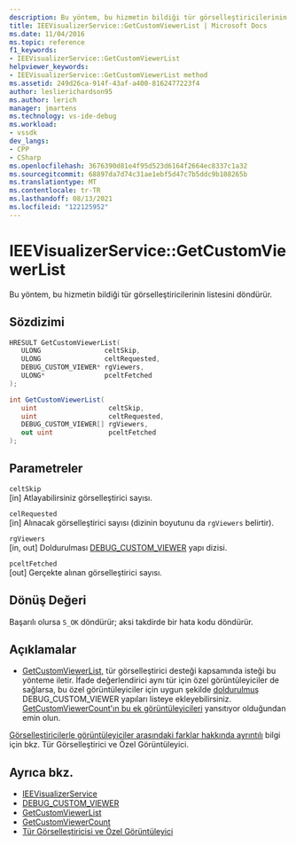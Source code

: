 ```yaml
---
description: Bu yöntem, bu hizmetin bildiği tür görselleştiricilerinin listesini döndürür.
title: IEEVisualizerService::GetCustomViewerList | Microsoft Docs
ms.date: 11/04/2016
ms.topic: reference
f1_keywords:
- IEEVisualizerService::GetCustomViewerList
helpviewer_keywords:
- IEEVisualizerService::GetCustomViewerList method
ms.assetid: 249d26ca-914f-43af-a400-8162477223f4
author: leslierichardson95
ms.author: lerich
manager: jmartens
ms.technology: vs-ide-debug
ms.workload:
- vssdk
dev_langs:
- CPP
- CSharp
ms.openlocfilehash: 3676390d81e4f95d523d6164f2664ec8337c1a32
ms.sourcegitcommit: 68897da7d74c31ae1ebf5d47c7b5ddc9b108265b
ms.translationtype: MT
ms.contentlocale: tr-TR
ms.lasthandoff: 08/13/2021
ms.locfileid: "122125952"
---
```

# <a name="ieevisualizerservicegetcustomviewerlist"></a>IEEVisualizerService::GetCustomViewerList
Bu yöntem, bu hizmetin bildiği tür görselleştiricilerinin listesini döndürür.

## <a name="syntax"></a>Sözdizimi

```cpp
HRESULT GetCustomViewerList(
   ULONG                celtSkip,
   ULONG                celtRequested,
   DEBUG_CUSTOM_VIEWER* rgViewers,
   ULONG*               pceltFetched
);
```

```csharp
int GetCustomViewerList(
   uint                  celtSkip,
   uint                  celtRequested,
   DEBUG_CUSTOM_VIEWER[] rgViewers,
   out uint              pceltFetched
);
```

## <a name="parameters"></a>Parametreler
`celtSkip`\
[in] Atlayabilirsiniz görselleştirici sayısı.

`celRequested`\
[in] Alınacak görselleştirici sayısı (dizinin boyutunu da `rgViewers` belirtir).

`rgViewers`\
[in, out] Doldurulması [DEBUG_CUSTOM_VIEWER](../../../extensibility/debugger/reference/debug-custom-viewer.md) yapı dizisi.

`pceltFetched`\
[out] Gerçekte alınan görselleştirici sayısı.

## <a name="return-value"></a>Dönüş Değeri
 Başarılı olursa `S_OK` döndürür; aksi takdirde bir hata kodu döndürür.

## <a name="remarks"></a>Açıklamalar
- [GetCustomViewerList,](../../../extensibility/debugger/reference/idebugproperty3-getcustomviewerlist.md) tür görselleştirici desteği kapsamında isteği bu yönteme iletir. İfade değerlendirici aynı tür için özel görüntüleyiciler de sağlarsa, bu özel görüntüleyiciler için uygun şekilde [doldurulmuş](../../../extensibility/debugger/reference/debug-custom-viewer.md) DEBUG_CUSTOM_VIEWER yapıları listeye ekleyebilirsiniz. [GetCustomViewerCount'ın bu ek görüntüleyicileri](../../../extensibility/debugger/reference/idebugproperty3-getcustomviewercount.md) yansıtıyor olduğundan emin olun.

 [Görselleştiricilerle görüntüleyiciler arasındaki farklar hakkında ayrıntılı](../../../extensibility/debugger/type-visualizer-and-custom-viewer.md) bilgi için bkz. Tür Görselleştirici ve Özel Görüntüleyici.

## <a name="see-also"></a>Ayrıca bkz.
- [IEEVisualizerService](../../../extensibility/debugger/reference/ieevisualizerservice.md)
- [DEBUG_CUSTOM_VIEWER](../../../extensibility/debugger/reference/debug-custom-viewer.md)
- [GetCustomViewerList](../../../extensibility/debugger/reference/idebugproperty3-getcustomviewerlist.md)
- [GetCustomViewerCount](../../../extensibility/debugger/reference/idebugproperty3-getcustomviewercount.md)
- [Tür Görselleştiricisi ve Özel Görüntüleyici](../../../extensibility/debugger/type-visualizer-and-custom-viewer.md)
